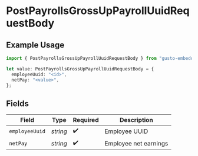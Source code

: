 # PostPayrollsGrossUpPayrollUuidRequestBody

## Example Usage

```typescript
import { PostPayrollsGrossUpPayrollUuidRequestBody } from "gusto-embedded/models/operations";

let value: PostPayrollsGrossUpPayrollUuidRequestBody = {
  employeeUuid: "<id>",
  netPay: "<value>",
};
```

## Fields

| Field                 | Type                  | Required              | Description           |
| --------------------- | --------------------- | --------------------- | --------------------- |
| `employeeUuid`        | *string*              | :heavy_check_mark:    | Employee UUID         |
| `netPay`              | *string*              | :heavy_check_mark:    | Employee net earnings |